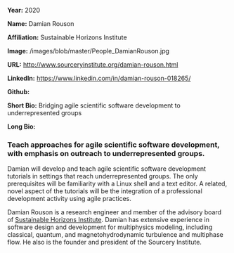 **Year:** 2020

**Name:** Damian Rouson

**Affiliation:** Sustainable Horizons Institute

**Image:** /images/blob/master/People_DamianRouson.jpg

**URL:** http://www.sourceryinstitute.org/damian-rouson.html

**LinkedIn:** https://www.linkedin.com/in/damian-rouson-018265/

**Github:** 

**Short Bio:** Bridging agile scientific software development to underrepresented groups

**Long Bio:** 
### Teach approaches for agile scientific software development, with emphasis on outreach to underrepresented groups.
Damian will develop and teach agile scientific software development tutorials in settings that reach underrepresented groups.  The only prerequisites will be familiarity with a Linux shell and a text editor. A related, novel aspect of the tutorials will be the integration of a professional development activity using agile practices. 

Damian Rouson is a research engineer and member of the advisory board of [Sustainable Horizons Institute](http://shinstitute.org). Damian has extensive experience in software design and development for multiphysics modeling, including classical, quantum, and magnetohydrodynamic turbulence and multiphase flow. He also is the founder and president of the Sourcery Institute.
